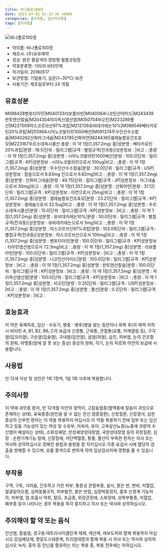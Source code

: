 ```yaml
---
title: 비나폴로100정
date: 2023-07-02 01:32:35 +0800
categories: [의약품, 일반의약품]
tags: [의약품]
---
```

![비나폴로100정](https://nedrug.mfds.go.kr/pbp/cmn/itemImageDownload/154817162448400101)

- 약이름: 비나폴로100정
- 제조사: (주)유유제약
- 성상: 밝은 황갈색의 장방형 필름코팅정
- 약효분류명: 기타의 비타민제
- 허가일자: 20180517
- 보관방법: 기밀용기, 실온(1~30℃) 보관
- 사용기간: 제조일로부터 24 개월
## 유효성분
M096428벤포티아민|M040133리보플라빈|M040064니코틴산아미드|M243439판토텐산칼슘|M204304피리독신염산염|M050704비오틴|M223289폴산|M227509아스코르브산97%과립|M212136유비데카레논10%|M086546베타카로틴20%과립|M255994시아노코발라민1000배산|M091374무수인산수소칼슘|M040262산화마그네슘|M243785산화아연|M244365셀레늄함유건조효모|M223167우르소데옥시콜산
총량 : 이 약 1정(1,357.2mg) 중|성분명 : 베타카로틴20%과립|분량 : 18.5|단위 : 밀리그램|규격 : 별첨규격(전과동)|성분정보 : |비고 : ;총량 : 이 약 1정(1,357.2mg) 중|성분명 : 시아노코발라민1000배산|분량 : 100.0|단위 : 밀리그램|규격 : KP|성분정보 : 시아노코발라민으로서 100ug|비고 : ;총량 : 이 약 1정(1,357.2mg) 중|성분명 : 무수인산수소칼슘|분량 : 30.0|단위 : 밀리그램|규격 : USP|성분정보 : 칼슘으로서 8.83mg
인으로서 6.82mg|비고 : ;총량 : 이 약 1정(1,357.2mg) 중|성분명 : 산화마그네슘|분량 : 49.75|단위 : 밀리그램|규격 : JP|성분정보 : 마그네슘으로서 30mg|비고 : ;총량 : 이 약 1정(1,357.2mg) 중|성분명 : 산화아연|분량 : 31.12|단위 : 밀리그램|규격 : KP|성분정보 : 아연으로서 25mg|비고 : ;총량 : 이 약 1정(1,357.2mg) 중|성분명 : 셀레늄함유건조효모|분량 : 23.21|단위 : 밀리그램|규격 : KP|성분정보 : 셀레늄으로서 32.5ug|비고 : ;총량 : 이 약 1정(1,357.2mg) 중|성분명 : 우르소데옥시콜산|분량 : 15.0|단위 : 밀리그램|규격 : KP|성분정보 : |비고 : ;총량 : 이 약 1정(1,357.2mg) 중|성분명 : 유비데카레논10%|분량 : 50.0|단위 : 밀리그램|규격 : 별첨규격(전과동)|성분정보 : 유비데카레논으로서 5mg|비고 : ;총량 : 이 약 1정(1,357.2mg) 중|성분명 : 아스코르브산97%과립|분량 : 103.09|단위 : 밀리그램|규격 : 별첨규격(전과동)|성분정보 : 아스코르브산으로서 100mg|비고 : ;총량 : 이 약 1정(1,357.2mg) 중|성분명 : 벤포티아민|분량 : 100.0|단위 : 밀리그램|규격 : KP|성분정보 : 티아민염산염으로서 72.3mg|비고 : ;총량 : 이 약 1정(1,357.2mg) 중|성분명 : 리보플라빈|분량 : 100.0|단위 : 밀리그램|규격 : KP|성분정보 : |비고 : ;총량 : 이 약 1정(1,357.2mg) 중|성분명 : 니코틴산아미드|분량 : 100.0|단위 : 밀리그램|규격 : KP|성분정보 : |비고 : ;총량 : 이 약 1정(1,357.2mg) 중|성분명 : 판토텐산칼슘|분량 : 100.0|단위 : 밀리그램|규격 : KP|성분정보 : |비고 : ;총량 : 이 약 1정(1,357.2mg) 중|성분명 : 피리독신염산염|분량 : 100.0|단위 : 밀리그램|규격 : KP|성분정보 : |비고 : ;총량 : 이 약 1정(1,357.2mg) 중|성분명 : 비오틴|분량 : 0.25|단위 : 밀리그램|규격 : USP|성분정보 : |비고 : ;총량 : 이 약 1정(1,357.2mg) 중|성분명 : 폴산|분량 : 0.2|단위 : 밀리그램|규격 : KP|성분정보 : |비고 :
## 효능효과
이 약은 육체피로, 임신ㆍ수유기, 병중ㆍ병후(병을 앓는 동안이나 회복 후)의 체력 저하 시 비타민 A, B1, B2, B6, C의 보급과 신경통, 근육통, 관절통(요통, 어깨결림 등), 구각염(입꼬리염), 구순염(입술염), 구내염(입안염), 설염(혀염), 습진, 피부염, 눈의 건조함의 완화, 야맹증(밤에 잘 못 보는 증상) 증상의 완화, 각기, 눈의 피로와 아연의 보급에 사용합니다.
## 사용법
만 12세 이상 및 성인은 1회 1정씩, 1일 1회 식후에 복용합니다.
## 주의사항
이 약에 과민증 환자, 만 12개월 미만의 젖먹이, 고칼슘혈증(혈액중에 칼슘이 과잉으로 존재하는 상태), 유육종증(원인을 알 수 없는 전신 염증질환), 신장질환, 신장결석, 심한 증상의 신부전 환자는 이 약을 복용하지 마십시오.이 약을 복용하기 전에 임부 또는 임신하고 있을 가능성이 있는 여성 및 수유부, 미숙아, 유아, 고옥살산뇨증(뇨중에 과량의 수산염이 배설되는 상태), 소화성궤양, 만성궤양성대장염, 국한성대장염 등의 위장질환, 심장ㆍ순환기계기능 장애, 신장장애, 저단백혈증, 통풍, 폴산이 부족한 환자는 의사 또는 약사와 상의하십시오.정해진 용법과 용량을 잘 지키십시오.각종 요검사 시에 혈당의 검출을 방해할 수 있으며, 요를 황색으로 변하게 하여 임상검사치에 영향을 줄 수 있습니다.
## 부작용
구역, 구토, 가려움, 건조하고 거친 피부, 통증성 관절부종, 설사, 묽은 변, 변비, 저혈압, 얼굴달아오름, 심박동불규칙, 피부발진, 붉은 반점, 심장박동정지, 중추 신경계 기능저하, 피부염, 땀.호흡시 악취, 탈모, 조급증, 위장관장애, 소화장애, 상복부통증, 저혈압, 폐부종 등이 나타나는 경우 복용을 즉각 중지하고 의사 또는 약사와 상의하십시오.
## 주의해야 할 약 또는 음식
인산염, 칼슘염, 경구용 테트라사이클린계 제제, 제산제, 레보도파와 함께 복용하지 마십시오.강심배당체, 항알도스테론제, 트리암테렌과 함께 복용 시 의사 또는 약사와 상의하십시오.녹차, 홍차 등 탄닌을 함유하는 차는 복용 중, 복용 전후에는 피하십시오.
